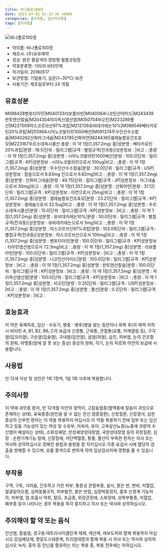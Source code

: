 ```yaml
---
title: 비나폴로100정
date: 2023-07-02 01:32:35 +0800
categories: [의약품, 일반의약품]
tags: [의약품]
---
```

![비나폴로100정](https://nedrug.mfds.go.kr/pbp/cmn/itemImageDownload/154817162448400101)

- 약이름: 비나폴로100정
- 제조사: (주)유유제약
- 성상: 밝은 황갈색의 장방형 필름코팅정
- 약효분류명: 기타의 비타민제
- 허가일자: 20180517
- 보관방법: 기밀용기, 실온(1~30℃) 보관
- 사용기간: 제조일로부터 24 개월
## 유효성분
M096428벤포티아민|M040133리보플라빈|M040064니코틴산아미드|M243439판토텐산칼슘|M204304피리독신염산염|M050704비오틴|M223289폴산|M227509아스코르브산97%과립|M212136유비데카레논10%|M086546베타카로틴20%과립|M255994시아노코발라민1000배산|M091374무수인산수소칼슘|M040262산화마그네슘|M243785산화아연|M244365셀레늄함유건조효모|M223167우르소데옥시콜산
총량 : 이 약 1정(1,357.2mg) 중|성분명 : 베타카로틴20%과립|분량 : 18.5|단위 : 밀리그램|규격 : 별첨규격(전과동)|성분정보 : |비고 : ;총량 : 이 약 1정(1,357.2mg) 중|성분명 : 시아노코발라민1000배산|분량 : 100.0|단위 : 밀리그램|규격 : KP|성분정보 : 시아노코발라민으로서 100ug|비고 : ;총량 : 이 약 1정(1,357.2mg) 중|성분명 : 무수인산수소칼슘|분량 : 30.0|단위 : 밀리그램|규격 : USP|성분정보 : 칼슘으로서 8.83mg
인으로서 6.82mg|비고 : ;총량 : 이 약 1정(1,357.2mg) 중|성분명 : 산화마그네슘|분량 : 49.75|단위 : 밀리그램|규격 : JP|성분정보 : 마그네슘으로서 30mg|비고 : ;총량 : 이 약 1정(1,357.2mg) 중|성분명 : 산화아연|분량 : 31.12|단위 : 밀리그램|규격 : KP|성분정보 : 아연으로서 25mg|비고 : ;총량 : 이 약 1정(1,357.2mg) 중|성분명 : 셀레늄함유건조효모|분량 : 23.21|단위 : 밀리그램|규격 : KP|성분정보 : 셀레늄으로서 32.5ug|비고 : ;총량 : 이 약 1정(1,357.2mg) 중|성분명 : 우르소데옥시콜산|분량 : 15.0|단위 : 밀리그램|규격 : KP|성분정보 : |비고 : ;총량 : 이 약 1정(1,357.2mg) 중|성분명 : 유비데카레논10%|분량 : 50.0|단위 : 밀리그램|규격 : 별첨규격(전과동)|성분정보 : 유비데카레논으로서 5mg|비고 : ;총량 : 이 약 1정(1,357.2mg) 중|성분명 : 아스코르브산97%과립|분량 : 103.09|단위 : 밀리그램|규격 : 별첨규격(전과동)|성분정보 : 아스코르브산으로서 100mg|비고 : ;총량 : 이 약 1정(1,357.2mg) 중|성분명 : 벤포티아민|분량 : 100.0|단위 : 밀리그램|규격 : KP|성분정보 : 티아민염산염으로서 72.3mg|비고 : ;총량 : 이 약 1정(1,357.2mg) 중|성분명 : 리보플라빈|분량 : 100.0|단위 : 밀리그램|규격 : KP|성분정보 : |비고 : ;총량 : 이 약 1정(1,357.2mg) 중|성분명 : 니코틴산아미드|분량 : 100.0|단위 : 밀리그램|규격 : KP|성분정보 : |비고 : ;총량 : 이 약 1정(1,357.2mg) 중|성분명 : 판토텐산칼슘|분량 : 100.0|단위 : 밀리그램|규격 : KP|성분정보 : |비고 : ;총량 : 이 약 1정(1,357.2mg) 중|성분명 : 피리독신염산염|분량 : 100.0|단위 : 밀리그램|규격 : KP|성분정보 : |비고 : ;총량 : 이 약 1정(1,357.2mg) 중|성분명 : 비오틴|분량 : 0.25|단위 : 밀리그램|규격 : USP|성분정보 : |비고 : ;총량 : 이 약 1정(1,357.2mg) 중|성분명 : 폴산|분량 : 0.2|단위 : 밀리그램|규격 : KP|성분정보 : |비고 :
## 효능효과
이 약은 육체피로, 임신ㆍ수유기, 병중ㆍ병후(병을 앓는 동안이나 회복 후)의 체력 저하 시 비타민 A, B1, B2, B6, C의 보급과 신경통, 근육통, 관절통(요통, 어깨결림 등), 구각염(입꼬리염), 구순염(입술염), 구내염(입안염), 설염(혀염), 습진, 피부염, 눈의 건조함의 완화, 야맹증(밤에 잘 못 보는 증상) 증상의 완화, 각기, 눈의 피로와 아연의 보급에 사용합니다.
## 사용법
만 12세 이상 및 성인은 1회 1정씩, 1일 1회 식후에 복용합니다.
## 주의사항
이 약에 과민증 환자, 만 12개월 미만의 젖먹이, 고칼슘혈증(혈액중에 칼슘이 과잉으로 존재하는 상태), 유육종증(원인을 알 수 없는 전신 염증질환), 신장질환, 신장결석, 심한 증상의 신부전 환자는 이 약을 복용하지 마십시오.이 약을 복용하기 전에 임부 또는 임신하고 있을 가능성이 있는 여성 및 수유부, 미숙아, 유아, 고옥살산뇨증(뇨중에 과량의 수산염이 배설되는 상태), 소화성궤양, 만성궤양성대장염, 국한성대장염 등의 위장질환, 심장ㆍ순환기계기능 장애, 신장장애, 저단백혈증, 통풍, 폴산이 부족한 환자는 의사 또는 약사와 상의하십시오.정해진 용법과 용량을 잘 지키십시오.각종 요검사 시에 혈당의 검출을 방해할 수 있으며, 요를 황색으로 변하게 하여 임상검사치에 영향을 줄 수 있습니다.
## 부작용
구역, 구토, 가려움, 건조하고 거친 피부, 통증성 관절부종, 설사, 묽은 변, 변비, 저혈압, 얼굴달아오름, 심박동불규칙, 피부발진, 붉은 반점, 심장박동정지, 중추 신경계 기능저하, 피부염, 땀.호흡시 악취, 탈모, 조급증, 위장관장애, 소화장애, 상복부통증, 저혈압, 폐부종 등이 나타나는 경우 복용을 즉각 중지하고 의사 또는 약사와 상의하십시오.
## 주의해야 할 약 또는 음식
인산염, 칼슘염, 경구용 테트라사이클린계 제제, 제산제, 레보도파와 함께 복용하지 마십시오.강심배당체, 항알도스테론제, 트리암테렌과 함께 복용 시 의사 또는 약사와 상의하십시오.녹차, 홍차 등 탄닌을 함유하는 차는 복용 중, 복용 전후에는 피하십시오.
